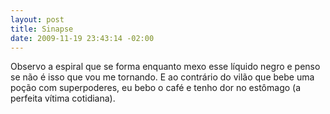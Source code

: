 ```yaml
--- 
layout: post
title: Sinapse
date: 2009-11-19 23:43:14 -02:00
---
```


Observo a espiral que se forma enquanto mexo esse líquido negro e penso se não é isso que vou me tornando. E ao contrário do vilão que bebe uma poção com superpoderes, eu bebo o café e tenho dor no estômago (a perfeita vítima cotidiana).
